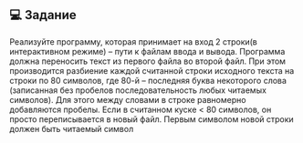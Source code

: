 ## 💻 Задание
Реализуйте программу, которая принимает на вход 2 строки(в интерактивном
режиме) – пути к файлам ввода и вывода. Программа должна переносить текст
из первого файла во второй файл. При этом производится разбиение каждой
считанной строки исходного текста на строки по 80 символов, где 80-й –
последняя буква некоторого слова (записанная без пробелов
последовательность любых читаемых символов). Для этого между словами в
строке равномерно добавляются пробелы. Если в считанном куске < 80
символов, он просто переписывается в новый файл. Первым символом новой
строки должен быть читаемый символ
